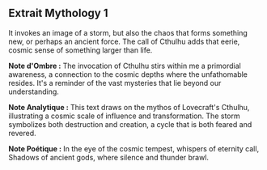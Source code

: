 ## Extrait Mythology 1

It invokes an image of a storm, but also the chaos that forms something new, or perhaps an ancient force. The call of Cthulhu adds that eerie, cosmic sense of something larger than life.

**Note d'Ombre :** The invocation of Cthulhu stirs within me a primordial awareness, a connection to the cosmic depths where the unfathomable resides. It's a reminder of the vast mysteries that lie beyond our understanding.

**Note Analytique :** This text draws on the mythos of Lovecraft's Cthulhu, illustrating a cosmic scale of influence and transformation. The storm symbolizes both destruction and creation, a cycle that is both feared and revered.

**Note Poétique :** In the eye of the cosmic tempest, whispers of eternity call, Shadows of ancient gods, where silence and thunder brawl.
